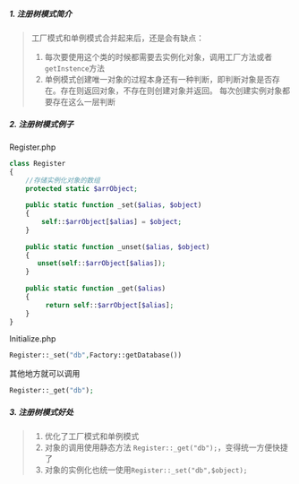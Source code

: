##### 1. 注册树模式简介

> 工厂模式和单例模式合并起来后，还是会有缺点：
>
> 1. 每次要使用这个类的时候都需要去实例化对象，调用工厂方法或者`getInstence`方法
> 2. 单例模式创建唯一对象的过程本身还有一种判断，即判断对象是否存在。存在则返回对象，不存在则创建对象并返回。 每次创建实例对象都要存在这么一层判断

##### 2. 注册树模式例子

Register.php

```PHP
class Register
{
	//存储实例化对象的数组
    protected static $arrObject;
    
    public static function _set($alias, $object)
    {
        self::$arrObject[$alias] = $object;
    }
    
    public static function _unset($alias, $object)
    {
       unset(self::$arrObject[$alias]);
    }
    
    public static function _get($alias)
    {
         return self::$arrObject[$alias];
    }
}
```

Initialize.php

```PHP
Register::_set("db",Factory::getDatabase())
```

其他地方就可以调用

```PHP
Register::_get("db");
```

##### 3. 注册树模式好处

> 1. 优化了工厂模式和单例模式
> 2. 对象的调用使用静态方法 `Register::_get("db");`，变得统一方便快捷了
> 3. 对象的实例化也统一使用`Register::_set("db",$object);`

